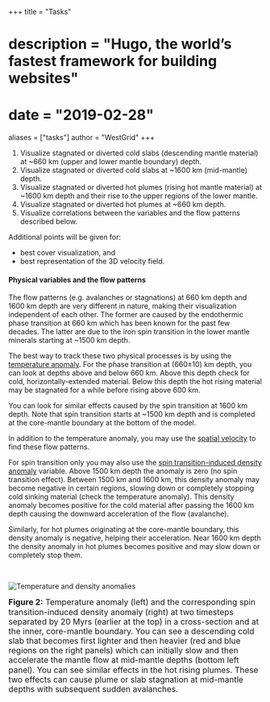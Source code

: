 +++
title = "Tasks"
# description = "Hugo, the world’s fastest framework for building websites"
# date = "2019-02-28"
aliases = ["tasks"]
author = "WestGrid"
+++

<!-- - Visualize eddies in 3D, at a single snapshot, and over time. -->
<!-- - Visualize transport/advection of temperature and salinity -->
<!-- - Visualize correlation between the transport/advection of temperature and salinity -->
<!-- - Visualize statistics in eddies' ensembles and associated uncertainties in 3D, over time -->

1. Visualize stagnated or diverted cold slabs (descending mantle material) at ~660 km (upper and lower mantle boundary) depth. <!-- avalanches -->
1. Visualize stagnated or diverted cold slabs at ~1600 km (mid-mantle) depth. <!-- avalanches -->
1. Visualize stagnated or diverted hot plumes (rising hot mantle material) at ~1600 km depth and their rise to the upper
   regions of the lower mantle.
1. Visualize stagnated or diverted hot plumes at ~660 km depth.
1. Visualize correlations between the variables and the flow patterns described below.

Additional points will be given for:

- best cover visualization, and
- best representation of the 3D velocity field.

<!-- These are the most important outcomes of this modeling and study. -->

#### Physical variables and the flow patterns

The flow patterns (e.g. avalanches or stagnations) at 660 km depth and 1600 km depth are very different in nature,
making their visualization independent of each other. The former are caused by the endothermic phase transition at 660
km which has been known for the past few decades. The latter are due to the iron spin transition in the lower mantle
minerals starting at ~1500 km depth.

The best way to track these two physical processes is by using the <ins>temperature anomaly</ins>. For the phase
transition at (660±10) km depth, you can look at depths above and below 660 km. Above this depth check for cold,
horizontally-extended material. Below this depth the hot rising material may be stagnated for a while before rising
above 600 km.

You can look for similar effects caused by the spin transition at 1600 km depth. Note that spin transition starts at
~1500 km depth and is completed at the core-mantle boundary at the bottom of the model.

In addition to the temperature anomaly, you may use the <ins>spatial velocity</ins> to find these flow patterns.

For spin transition only you may also use the <ins>spin transition-induced density anomaly</ins> variable. Above 1500 km
depth the anomaly is zero (no spin transition effect). Between 1500 km and 1600 km, this density anomaly may become
negative in certain regions, slowing down or completely stopping cold sinking material (check the temperature
anomaly). This density anomaly becomes positive for the cold material after passing the 1600 km depth causing the
downward acceleration of the flow (avalanche).

Similarly, for hot plumes originating at the core-mantle boundary, this density anomaly is negative, helping their
acceleration. Near 1600 km depth the density anomaly in hot plumes becomes positive and may slow down or completely stop
them.

<!-- - thermal conductivity [Watt/m/K], -->
<!-- - thermal expansivity [1/K], -->





<!-- Q: How can one differentiate between the endothermic phase transition at 660 km and the spin transition in iron in the -->
<!-- lower mantle minerals at 1600 km when looking only at the 3D data, besides obviously the depth? Is there anything in the -->
<!-- 3D variables that you gave me that can distinguish the two types of transitions? -->

<br>

![Temperature and density anomalies](../images/dTdRho.png)

<!-- <img src="../images/dT-dRho.jpg" alt="Temperature and density anomalies" style="float: left; margin-right: 10px;" /> -->

<p style="line-height: 1.2;"> <font size="3"> <b>Figure 2:</b> Temperature anomaly (left) and the corresponding spin
transition-induced density anomaly (right) at two timesteps separated by 20 Myrs (earlier at the top) in a cross-section
and at the inner, core-mantle boundary. You can see a descending cold slab that becomes first lighter and then heavier
(red and blue regions on the right panels) which can initially slow and then accelerate the mantle flow at mid-mantle
depths (bottom left panel). You can see similar effects in the hot rising plumes. These two effects can cause plume or
slab stagnation at mid-mantle depths with subsequent sudden avalanches. </font> </p>

<!-- The spin transition-induced density for the model I have sent you is based D4 in Table 2 in the attached paper. In order to calculate the spin transition-induced density anomaly, we calculate the laterally average of this density and subtract it from the spin transition-induced density (i.e. anomaly = dRho - dRho_ave) (see the four lines at the bottom of page 5 in this paper).
<!-- For depths above ~1500 km there is no spin transition, and therefore no spin transition-induced density (and hence no density anomaly). -->
<!-- Temperature anomaly is calculated in similar way (T-Tave) (T_ave: average of temperature at each depth). -->
